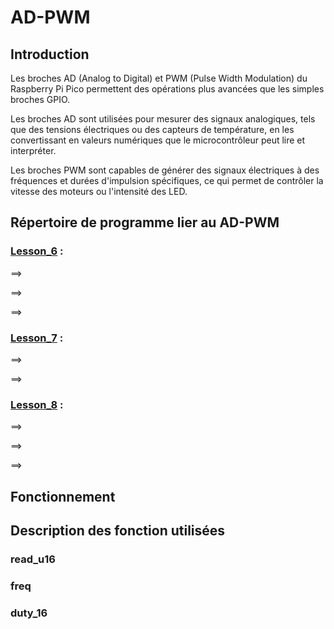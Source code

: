 # AD-PWM

## Introduction

Les broches AD (Analog to Digital) et PWM (Pulse Width Modulation) du Raspberry Pi Pico permettent des opérations plus avancées que les simples broches GPIO.

Les broches AD sont utilisées pour mesurer des signaux analogiques, tels que des tensions électriques ou des capteurs de température, en les convertissant en valeurs numériques que le microcontrôleur peut lire et interpréter.

Les broches PWM sont capables de générer des signaux électriques à des fréquences et durées d'impulsion spécifiques, ce qui permet de contrôler la vitesse des moteurs ou l'intensité des LED.

## Répertoire de programme lier au AD-PWM

### [Lesson_6](Lesson_6) :

  ==>
  
  ==>
  
  ==>
  

### [Lesson_7](Lesson_7) :

  ==>
  
  ==>

### [Lesson_8](Lesson_8) :

  ==>
  
  ==>
  
  ==>
  
  
## Fonctionnement


## Description des fonction utilisées

### read_u16

### freq

### duty_16


